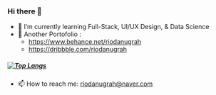 ### Hi there 👋

- 🌱 I’m currently learning Full-Stack, UI/UX Design, & Data Science
- 💬 Another Portofolio :
    - https://www.behance.net/riodanugrah
    - https://dribbble.com/riodanugrah
    
##### [![Top Langs](https://github-readme-stats.vercel.app/api/top-langs/?username=riodanugrah&layout=compact)](https://github.com/anuraghazra/github-readme-stats)
- 📫 How to reach me: riodanugrah@naver.com
<!--
**riodanugrah/riodanugrah** is a ✨ _special_ ✨ repository because its `README.md` (this file) appears on your GitHub profile.

Here are some ideas to get you started:

- 🔭 I’m currently working on ...
- 🌱 I’m currently learning ...
- 👯 I’m looking to collaborate on ...
- 🤔 I’m looking for help with ...
- 💬 Ask me about ...
- 📫 How to reach me: ...
- 😄 Pronouns: ...
- ⚡ Fun fact: ...
-->
